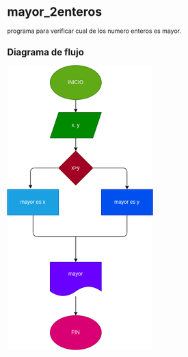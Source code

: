 # mayor_2enteros
programa para verificar cual de los numero enteros es mayor.
 
 ## Diagrama de flujo
 ![Diagrama de flujo](diagrama.png "diagram de flujo")